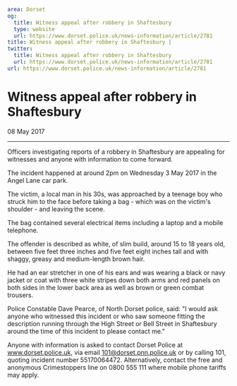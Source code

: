 ```yaml
area: Dorset
og:
  title: Witness appeal after robbery in Shaftesbury
  type: website
  url: https://www.dorset.police.uk/news-information/article/2781
title: Witness appeal after robbery in Shaftesbury |
twitter:
  title: Witness appeal after robbery in Shaftesbury
  url: https://www.dorset.police.uk/news-information/article/2781
url: https://www.dorset.police.uk/news-information/article/2781
```

# Witness appeal after robbery in Shaftesbury

08 May 2017

* * *

Officers investigating reports of a robbery in Shaftesbury are appealing for witnesses and anyone with information to come forward.

The incident happened at around 2pm on Wednesday 3 May 2017 in the Angel Lane car park.

The victim, a local man in his 30s, was approached by a teenage boy who struck him to the face before taking a bag - which was on the victim's shoulder - and leaving the scene.

The bag contained several electrical items including a laptop and a mobile telephone.

The offender is described as white, of slim build, around 15 to 18 years old, between five feet three inches and five feet eight inches tall and with shaggy, greasy and medium-length brown hair.

He had an ear stretcher in one of his ears and was wearing a black or navy jacket or coat with three white stripes down both arms and red panels on both sides in the lower back area as well as brown or green combat trousers.

Police Constable Dave Pearce, of North Dorset police, said: "I would ask anyone who witnessed this incident or who saw someone fitting the description running through the High Street or Bell Street in Shaftesbury around the time of this incident to please contact me."

Anyone with information is asked to contact Dorset Police at www.dorset.police.uk, via email 101@dorset.pnn.police.uk or by calling 101, quoting incident number 55170064472. Alternatively, contact the free and anonymous Crimestoppers line on 0800 555 111 where mobile phone tariffs may apply.
